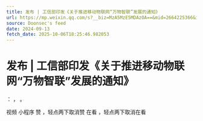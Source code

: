 ```yaml
---
title: 发布 | 工信部印发《关于推进移动物联网“万物智联”发展的通知》
url: https://mp.weixin.qq.com/s?__biz=MzA5MzE5MDAzOA==&mid=2664225366&idx=2&sn=40f4df19b6256b8a7f7c4ccb7a594fe2
source: Doonsec's feed
date: 2024-09-13
fetch_date: 2025-10-06T18:25:46.982053
---
```


# 发布 | 工信部印发《关于推进移动物联网“万物智联”发展的通知》

：
，
。

视频
小程序
赞
，轻点两下取消赞
在看
，轻点两下取消在看